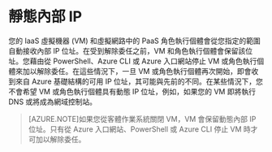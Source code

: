 # 靜態內部 IP

您的 IaaS 虛擬機器 (VM) 和虛擬網路中的 PaaS 角色執行個體會從您指定的範圍自動接收內部 IP 位址。在受到解除委任之前，VM 和角色執行個體會保留該位址。您藉由從 PowerShell、Azure CLI 或 Azure 入口網站停止 VM 或角色執行個體來加以解除委任。在這些情況下，一旦 VM 或角色執行個體再次開始，即會收到來自 Azure 基礎結構的可用 IP 位址，其可能與先前的不同。在某些情況下，您不會希望 VM 或角色執行個體具有動態 IP 位址，例如，如果您的 VM 即將執行 DNS 或將成為網域控制站。

>[AZURE.NOTE]如果您從客體作業系統關閉 VM，VM 會保留動態內部 IP 位址。只有從 Azure 入口網站、PowerShell 或 Azure CLI 停止 VM 時才可加以解除委任。

<!---HONumber=Sept15_HO2-->